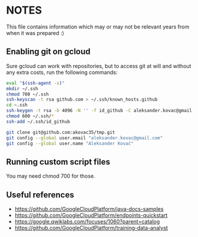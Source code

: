 # NOTES

This file contains information which may or may not be relevant years from when it was prepared :)

## Enabling git on gcloud

Sure gcloud can work with repositories, but to access git at will and without any extra costs, run the following commands:

```sh
eval "$(ssh-agent -s)"
mkdir ~/.ssh
chmod 700 ~/.ssh
ssh-keyscan -t rsa github.com > ~/.ssh/known_hosts.github
cd ~.ssh
ssh-keygen -t rsa -b 4096 -N '' -f id_github -C aleksander.kovac@gmail.com
chmod 600 ~/.ssh/*
ssh-add ~/.ssh/id_github

git clone git@github.com:akovac35/tmp.git
git config --global user.email "aleksander.kovac@gmail.com"
git config --global user.name "Aleksander Kovač"
```
## Running custom script files

You may need chmod 700 for those.

## Useful references

* https://github.com/GoogleCloudPlatform/java-docs-samples
* https://github.com/GoogleCloudPlatform/endpoints-quickstart
* https://google.qwiklabs.com/focuses/1060?parent=catalog
* https://github.com/GoogleCloudPlatform/training-data-analyst